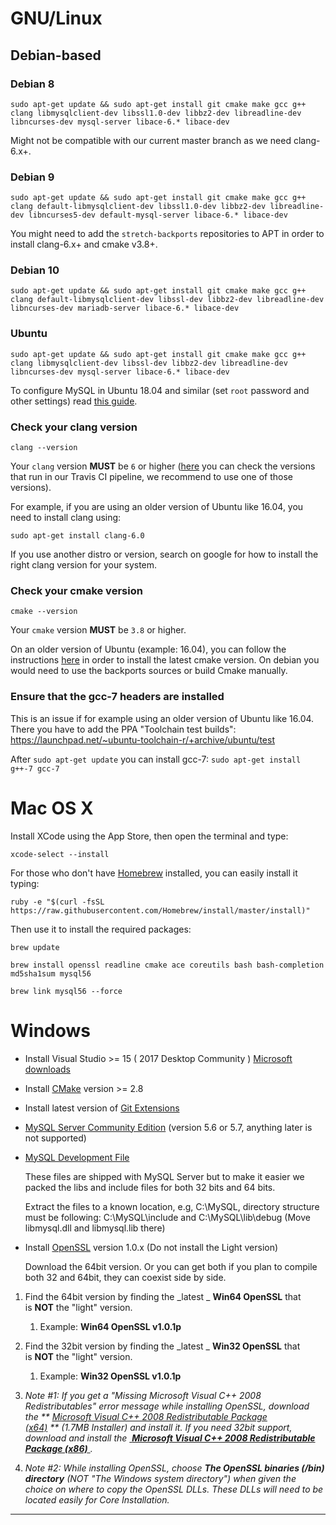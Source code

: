 # GNU/Linux
## Debian-based

### Debian 8

`sudo apt-get update && sudo apt-get install git cmake make gcc g++ clang libmysqlclient-dev libssl1.0-dev libbz2-dev libreadline-dev libncurses-dev mysql-server libace-6.* libace-dev`

Might not be compatible with our current master branch as we need clang-6.x+.

### Debian 9

`sudo apt-get update && sudo apt-get install git cmake make gcc g++ clang default-libmysqlclient-dev libssl1.0-dev libbz2-dev libreadline-dev libncurses5-dev default-mysql-server libace-6.* libace-dev`

You might need to add the `stretch-backports` repositories to APT in order to install clang-6.x+ and cmake v3.8+.

### Debian 10

`sudo apt-get update && sudo apt-get install git cmake make gcc g++ clang default-libmysqlclient-dev libssl-dev libbz2-dev libreadline-dev libncurses-dev mariadb-server libace-6.* libace-dev`

### Ubuntu
`sudo apt-get update && sudo apt-get install git cmake make gcc g++ clang libmysqlclient-dev libssl-dev libbz2-dev libreadline-dev libncurses-dev mysql-server libace-6.* libace-dev`

To configure MySQL in Ubuntu 18.04 and similar (set `root` password and other settings) read [this guide](https://www.digitalocean.com/community/tutorials/how-to-install-mysql-on-ubuntu-18-04).

### Check your clang version

`clang --version`

Your `clang` version **MUST** be `6` or higher ([here](http://www.azerothcore.org/wiki/travis-build) you can check the versions that run in our Travis CI pipeline, we recommend to use one of those versions).

For example, if you are using an older version of Ubuntu like 16.04, you need to install clang using:

`sudo apt-get install clang-6.0`

If you use another distro or version, search on google for how to install the right clang version for your system.

### Check your cmake version

`cmake --version`

Your `cmake` version **MUST** be `3.8` or higher.

On an older version of Ubuntu (example: 16.04), you can follow the instructions [here](https://apt.kitware.com/) in order to install the latest cmake version. On debian you would need to use the backports sources or build Cmake manually.


### Ensure that the gcc-7 headers are installed

This is an issue if for example using an older version of Ubuntu like 16.04. There you have to add the PPA "Toolchain test builds":
https://launchpad.net/~ubuntu-toolchain-r/+archive/ubuntu/test

After `sudo apt-get update` you can install gcc-7: `sudo apt-get install g++-7 gcc-7`


# Mac OS X

Install XCode using the App Store, then open the terminal and type:

`xcode-select --install` 

For those who don't have [Homebrew](http://brew.sh/) installed, you can easily install it typing:

`ruby -e "$(curl -fsSL https://raw.githubusercontent.com/Homebrew/install/master/install)"`

Then use it to install the required packages:

`brew update`

`brew install openssl readline cmake ace coreutils bash bash-completion md5sha1sum mysql56`

`brew link mysql56 --force`

# Windows

* Install Visual Studio >= 15 ( 2017 Desktop Community ) [Microsoft downloads](https://www.visualstudio.com/thank-you-downloading-visual-studio/?sku=Community&rel=15)

* Install [CMake](https://cmake.org/) version >= 2.8  

* Install latest version of [Git Extensions](https://git-scm.com/download/win)

* [MySQL Server Community Edition](http://dev.mysql.com/downloads/mysql/5.6.html) (version 5.6 or 5.7, anything later is not supported)

* [MySQL Development File](https://docs.google.com/uc?id=0B1fF5EIDoF1fWjYwQ1FCNUJmMWc&export=download)
  
  These files are shipped with MySQL Server but to make it easier we packed the libs and include files for both 32 bits and 64 bits.

  Extract the files to a known location, e.g, C:\MySQL, directory structure must be following: C:\MySQL\include and C:\MySQL\lib\debug (Move libmysql.dll and libmysql.lib there) 

* Install [OpenSSL](http://www.slproweb.com/products/Win32OpenSSL.html) version 1.0.x (Do not install the Light version) 
  
  Download the 64bit version. Or you can get both if you plan to compile both 32 and 64bit, they can coexist side by side.

1. Find the 64bit version by finding the _latest _ **Win64 OpenSSL** that is **NOT** the "light" version.
    1. Example: **Win64 OpenSSL v1.0.1p**

2. Find the 32bit version by finding the _latest _ **Win32 OpenSSL** that is **NOT** the "light" version.
    1. Example: **Win32 OpenSSL v1.0.1p**

3. _Note #1: If you get a "Missing Microsoft Visual C++ 2008 Redistributables" error message while installing OpenSSL, download the ** [Microsoft Visual C++ 2008 Redistributable Package (x64)](http://www.microsoft.com/en-us/download/details.aspx?id=29) ** (1.7MB Installer) and install it. If you need 32bit support, download and install the [ **Microsoft Visual C++ 2008 Redistributable Package (x86)** ](http://www.microsoft.com/en-us/download/details.aspx?id=15336)._
4. _Note #2: While installing OpenSSL, choose **The OpenSSL binaries (/bin) directory** (NOT "The Windows system directory") when given the choice on where to copy the OpenSSL DLLs. These DLLs will need to be located easily for Core Installation._

***
